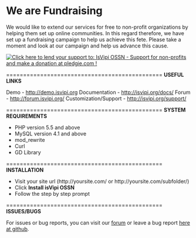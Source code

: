 We are Fundraising
===========================================
We would like to extend our services for free to non-profit organizations by helping them set up online communities. In this regard therefore, we have set up a fundraising campaign to help us achieve this fete. Please take a moment and look at our campaign and help us advance this cause.

<a href='https://pledgie.com/campaigns/30963'><img alt='Click here to lend your support to: IsVipi OSSN - Support for non-profits and make a donation at pledgie.com !' src='https://pledgie.com/campaigns/30963.png?skin_name=chrome' border='0' ></a>

==============================================
<strong>USEFUL LINKS</strong>

Demo - http://demo.isvipi.org
Documentation - http://isvipi.org/docs/
Forum - http://forum.isvipi.org/
Customization/Support - http://isvipi.org/support/

==============================================
<strong>SYSTEM REQUIREMENTS</strong>
<ul>
<li>PHP version 5.5 and above</li>
<li>MySQL version 4.1 and above</li>
<li>mod_rewrite</li>
<li>Curl</li>
<li>GD Library</li>
</ul>
==============================================
<strong>INSTALLATION</strong>

<ul>
<li>Visit your site url (http://yoursite.com/ or http://yoursite.com/subfolder/)</li>
<li>Click <strong>Install isVipi OSSN</strong></li>
<li>Follow the step by step prompt</li>
</ul>

==============================================
<strong>ISSUES/BUGS</strong>

For issues or bug reports, you can visit our <a href="http://forum.isvipi.org" target="_blank">forum</a> or leave a bug report <a href="https://github.com/IsVipiOfficial/IsVipi-OSSN/issues">here at github</a>.

